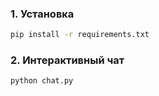 ### 1. Установка
```bash
pip install -r requirements.txt
```

### 2. Интерактивный чат
```bash
python chat.py
```

